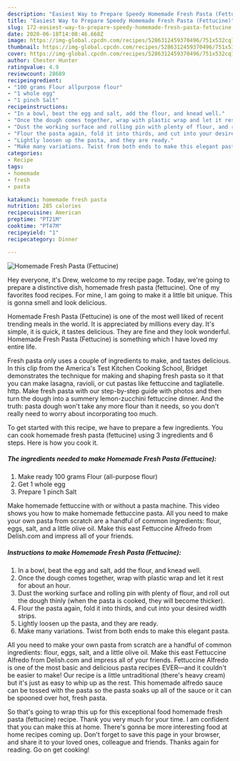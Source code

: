 ```yaml
---
description: "Easiest Way to Prepare Speedy Homemade Fresh Pasta (Fettucine)"
title: "Easiest Way to Prepare Speedy Homemade Fresh Pasta (Fettucine)"
slug: 172-easiest-way-to-prepare-speedy-homemade-fresh-pasta-fettucine
date: 2020-06-18T14:08:46.668Z
image: https://img-global.cpcdn.com/recipes/5286312459370496/751x532cq70/homemade-fresh-pasta-fettucine-recipe-main-photo.jpg
thumbnail: https://img-global.cpcdn.com/recipes/5286312459370496/751x532cq70/homemade-fresh-pasta-fettucine-recipe-main-photo.jpg
cover: https://img-global.cpcdn.com/recipes/5286312459370496/751x532cq70/homemade-fresh-pasta-fettucine-recipe-main-photo.jpg
author: Chester Hunter
ratingvalue: 4.9
reviewcount: 28689
recipeingredient:
- "100 grams Flour allpurpose flour"
- "1 whole egg"
- "1 pinch Salt"
recipeinstructions:
- "In a bowl, beat the egg and salt, add the flour, and knead well."
- "Once the dough comes together, wrap with plastic wrap and let it rest for about an hour."
- "Dust the working surface and rolling pin with plenty of flour, and roll out the dough thinly (when the pasta is cooked, they will become thicker)."
- "Flour the pasta again, fold it into thirds, and cut into your desired width strips."
- "Lightly loosen up the pasta, and they are ready."
- "Make many variations. Twist from both ends to make this elegant pasta."
categories:
- Recipe
tags:
- homemade
- fresh
- pasta

katakunci: homemade fresh pasta 
nutrition: 285 calories
recipecuisine: American
preptime: "PT21M"
cooktime: "PT47M"
recipeyield: "1"
recipecategory: Dinner

---
```



![Homemade Fresh Pasta (Fettucine)](https://img-global.cpcdn.com/recipes/5286312459370496/751x532cq70/homemade-fresh-pasta-fettucine-recipe-main-photo.jpg)

Hey everyone, it's Drew, welcome to my recipe page. Today, we're going to prepare a distinctive dish, homemade fresh pasta (fettucine). One of my favorites food recipes. For mine, I am going to make it a little bit unique. This is gonna smell and look delicious.

Homemade Fresh Pasta (Fettucine) is one of the most well liked of recent trending meals in the world. It is appreciated by millions every day. It's simple, it is quick, it tastes delicious. They are fine and they look wonderful. Homemade Fresh Pasta (Fettucine) is something which I have loved my entire life.

Fresh pasta only uses a couple of ingredients to make, and tastes delicious. In this clip from the America&#39;s Test Kitchen Cooking School, Bridget demonstrates the technique for making and shaping fresh pasta so it that you can make lasagna, ravioli, or cut pastas like fettuccine and tagliatelle. http. Make fresh pasta with our step-by-step guide with photos and then turn the dough into a summery lemon-zucchini fettuccine dinner. And the truth: pasta dough won&#39;t take any more flour than it needs, so you don&#39;t really need to worry about incorporating too much.


To get started with this recipe, we have to prepare a few ingredients. You can cook homemade fresh pasta (fettucine) using 3 ingredients and 6 steps. Here is how you cook it.

<!--inarticleads1-->

##### The ingredients needed to make Homemade Fresh Pasta (Fettucine):

1. Make ready 100 grams Flour (all-purpose flour)
1. Get 1 whole egg
1. Prepare 1 pinch Salt


Make homemade fettuccine with or without a pasta machine. This video shows you how to make homemade fettuccine pasta. All you need to make your own pasta from scratch are a handful of common ingredients: flour, eggs, salt, and a little olive oil. Make this east Fettuccine Alfredo from Delish.com and impress all of your friends. 

<!--inarticleads2-->

##### Instructions to make Homemade Fresh Pasta (Fettucine):

1. In a bowl, beat the egg and salt, add the flour, and knead well.
1. Once the dough comes together, wrap with plastic wrap and let it rest for about an hour.
1. Dust the working surface and rolling pin with plenty of flour, and roll out the dough thinly (when the pasta is cooked, they will become thicker).
1. Flour the pasta again, fold it into thirds, and cut into your desired width strips.
1. Lightly loosen up the pasta, and they are ready.
1. Make many variations. Twist from both ends to make this elegant pasta.


All you need to make your own pasta from scratch are a handful of common ingredients: flour, eggs, salt, and a little olive oil. Make this east Fettuccine Alfredo from Delish.com and impress all of your friends. Fettuccine Alfredo is one of the most basic and delicious pasta recipes EVER—and it couldn&#39;t be easier to make! Our recipe is a little untraditional (there&#39;s heavy cream) but it&#39;s just as easy to whip up as the rest. This homemade alfredo sauce can be tossed with the pasta so the pasta soaks up all of the sauce or it can be spooned over hot, fresh pasta. 

So that's going to wrap this up for this exceptional food homemade fresh pasta (fettucine) recipe. Thank you very much for your time. I am confident that you can make this at home. There's gonna be more interesting food at home recipes coming up. Don't forget to save this page in your browser, and share it to your loved ones, colleague and friends. Thanks again for reading. Go on get cooking!
